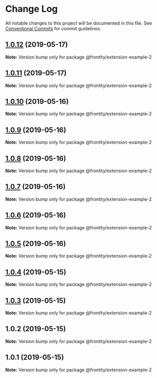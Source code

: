 # Change Log

All notable changes to this project will be documented in this file.
See [Conventional Commits](https://conventionalcommits.org) for commit guidelines.

## [1.0.12](https://github.com/frontity/frontity/compare/@frontity/extension-example-2@1.0.11...@frontity/extension-example-2@1.0.12) (2019-05-17)

**Note:** Version bump only for package @frontity/extension-example-2





## [1.0.11](https://github.com/frontity/frontity/compare/@frontity/extension-example-2@1.0.10...@frontity/extension-example-2@1.0.11) (2019-05-17)

**Note:** Version bump only for package @frontity/extension-example-2





## [1.0.10](https://github.com/frontity/frontity/compare/@frontity/extension-example-2@1.0.9...@frontity/extension-example-2@1.0.10) (2019-05-16)

**Note:** Version bump only for package @frontity/extension-example-2





## [1.0.9](https://github.com/frontity/frontity/compare/@frontity/extension-example-2@1.0.8...@frontity/extension-example-2@1.0.9) (2019-05-16)

**Note:** Version bump only for package @frontity/extension-example-2





## [1.0.8](https://github.com/frontity/frontity/compare/@frontity/extension-example-2@1.0.7...@frontity/extension-example-2@1.0.8) (2019-05-16)

**Note:** Version bump only for package @frontity/extension-example-2





## [1.0.7](https://github.com/frontity/frontity/compare/@frontity/extension-example-2@1.0.6...@frontity/extension-example-2@1.0.7) (2019-05-16)

**Note:** Version bump only for package @frontity/extension-example-2





## [1.0.6](https://github.com/frontity/frontity/compare/@frontity/extension-example-2@1.0.5...@frontity/extension-example-2@1.0.6) (2019-05-16)

**Note:** Version bump only for package @frontity/extension-example-2





## [1.0.5](https://github.com/frontity/frontity/compare/@frontity/extension-example-2@1.0.4...@frontity/extension-example-2@1.0.5) (2019-05-16)

**Note:** Version bump only for package @frontity/extension-example-2





## [1.0.4](https://github.com/frontity/frontity/compare/@frontity/extension-example-2@1.0.3...@frontity/extension-example-2@1.0.4) (2019-05-15)

**Note:** Version bump only for package @frontity/extension-example-2





## [1.0.3](https://github.com/frontity/frontity/compare/@frontity/extension-example-2@1.0.2...@frontity/extension-example-2@1.0.3) (2019-05-15)

**Note:** Version bump only for package @frontity/extension-example-2





## 1.0.2 (2019-05-15)

**Note:** Version bump only for package @frontity/extension-example-2





## 1.0.1 (2019-05-15)

**Note:** Version bump only for package @frontity/extension-example-2

